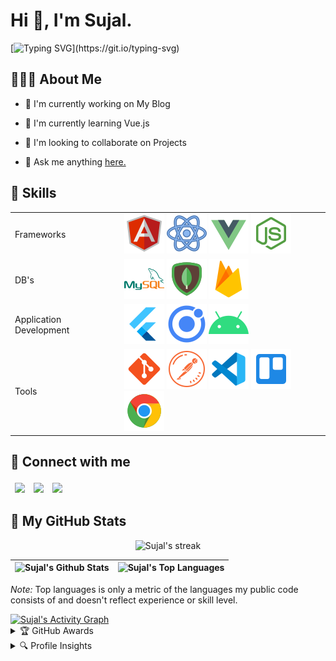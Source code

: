 <h1> Hi 👋, I'm Sujal.</h1>

[![Typing SVG](https://readme-typing-svg.herokuapp.com?lines=Front-End+Developer+from+India.;Javascript+Enthusiast;and+Technopreneur!;Nice+to+meet+you...)](https://git.io/typing-svg)

<h2>🧑🏻‍💻 About Me</h2>

- 🔭 I'm currently working on My Blog

- 🌱 I'm currently learning Vue.js 

- 👯 I'm looking to collaborate on Projects 

- 💬 Ask me anything [here.](https://github.com/SujalShah3234/SujalShah3234/issues)

<h2>🤹  Skills</h2>
<table>
  <tr>
    <td>Frameworks</td>
    <td>
      <img alt="angular" src="https://github.com/SujalShah3234/SujalShah3234/blob/master/assets/angular-icon.svg" /> 
      <img alt="react" src="https://github.com/SujalShah3234/SujalShah3234/blob/master/assets/react-icon.svg" /> 
      <img alt="Node.js" src="https://github.com/SujalShah3234/SujalShah3234/blob/master/assets/vuejs-icon.svg" /> 
      <img alt="Node.js" src="https://github.com/SujalShah3234/SujalShah3234/blob/master/assets/nodejs-icon.svg" /> 
    </td>
  </tr>
  <tr>
    <td>DB's</td>
    <td>
      <img alt="MySQL" src="https://github.com/SujalShah3234/SujalShah3234/blob/master/assets/mysql.svg" />
      <img alt="MongoDb" src="https://github.com/SujalShah3234/SujalShah3234/blob/master/assets/mongodb.svg" />
      <img alt="Firebase" src="https://github.com/SujalShah3234/SujalShah3234/blob/master/assets/firebase.svg" /> 
    </td>
  </tr>
  <tr>
    <td>Application Development</td>
    <td>
      <img alt="flutter" src="https://github.com/SujalShah3234/SujalShah3234/blob/master/assets/flutter.svg" /> 
      <img alt="ionic" src="https://github.com/SujalShah3234/SujalShah3234/blob/master/assets/ionic.svg" /> 
      <img alt="Android" src="https://github.com/SujalShah3234/SujalShah3234/blob/master/assets/android.svg" />
    </td>
  </tr>
  <tr>
    <td>Tools</td>
    <td>
      <img alt="Git" src="https://github.com/SujalShah3234/SujalShah3234/blob/master/assets/git.svg" /> 
      <img alt="Postman" src="https://github.com/SujalShah3234/SujalShah3234/blob/master/assets/postman.svg" /> 
      <img alt="vscode" src="https://github.com/SujalShah3234/SujalShah3234/blob/master/assets/vscode.svg" /> 
      <img alt="Trello" src="https://github.com/SujalShah3234/SujalShah3234/blob/master/assets/trello.svg" /> 
      <img alt="chrome" src="https://github.com/SujalShah3234/SujalShah3234/blob/master/assets/chrome.svg" />
    </td>
  </tr>
</table>

<h2>🤝 Connect with me</h2>
<table>
<thead>
  <tr>
    <td><a href='https://www.linkedin.com/in/sujal-shah-26127620b'><img width='32px' align='center' src="https://cdn-icons-png.flaticon.com/32/1383/1383262.png" /></a></td>
    <td><a href='https://www.twitter.com/sujalsh71700110'><img width='32px' align='center' src="https://cdn-icons-png.flaticon.com/32/725/725311.png" /></a></td>
    <td><a href='https://medium.com/@shahc9437'><img width='32px' align='center' src="https://cdn-icons-png.flaticon.com/32/725/725315.png" /></a></td>
  </tr>
</thead>
</table>

<h2>🐙 My GitHub Stats</h2>

<p align="center">
<img alt="Sujal's streak" src="https://github-readme-streak-stats.herokuapp.com/?user=sujalshah3234&theme=black-ice&hide_border=true&stroke=0000&background=060A0CD0" />
</p>

| <img alt="Sujal's Github Stats" src="https://github-readme-stats.vercel.app/api?username=sujalshah3234&show_icons=true&count_private=true&theme=react&hide_border=true&bg_color=0D1117" /> | <img alt="Sujal's Top Languages" src="https://github-readme-stats.vercel.app/api/top-langs/?username=sujalshah3234&langs_count=8&count_private=true&layout=compact&theme=react&hide_border=true&bg_color=0D1117" /> |
| ------------- | ------------- |
  
<p><em>Note:</em> Top languages is only a metric of the languages my public code consists of and doesn't reflect experience or skill level.</p>

<a href="https://github.com/sujalshah3234github-readme-activity-graph">
  <img alt="Sujal's Activity Graph" src="https://activity-graph.herokuapp.com/graph?username=sujalshah3234&bg_color=0D1117&color=5BCDEC&line=5BCDEC&point=FFFFFF&hide_border=true"/>
</a>

<details>
  <summary>🏆 GitHub Awards</summary>
  <img width=800 alt="Sujal Shah | Github Awards" src="https://github-profile-trophy.vercel.app/?username=sujalshah3234&theme=gruvbox&no-frame=true&margin-w=15" />
</details>

<details>
  <summary>🔍 Profile Insights</summary>
  <img alt="Sujal Shah | Profile Views" src="https://enw4zvq5ga1ahs6.m.pipedream.net" />
</details>
